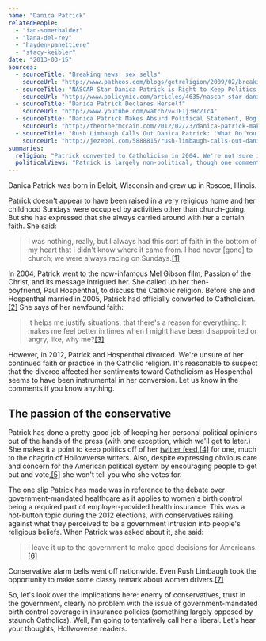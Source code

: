 ```yaml
---
name: "Danica Patrick"
relatedPeople:
  - "ian-somerhalder"
  - "lana-del-rey"
  - "hayden-panettiere"
  - "stacy-keibler"
date: "2013-03-15"
sources:
  - sourceTitle: "Breaking news: sex sells"
    sourceUrl: "http://www.patheos.com/blogs/getreligion/2009/02/breaking-news-sex-sells/"
  - sourceTitle: "NASCAR Star Danica Patrick is Right to Keep Politics Off of Twitter, and Other Celebrities Should Follow Suit"
    sourceUrl: "http://www.policymic.com/articles/4635/nascar-star-danica-patrick-is-right-to-keep-politics-off-of-twitter-and-other-celebrities-should-follow-suit"
  - sourceTitle: "Danica Patrick Declares Herself"
    sourceUrl: "http://www.youtube.com/watch?v=JE1j3HcZIc4"
  - sourceTitle: "Danica Patrick Makes Absurd Political Statement, Bog Dwellers Hardest Hit"
    sourceUrl: "http://theothermccain.com/2012/02/23/danica-patrick-makes-absurd-political-statement-bog-dwellers-hardest-hit/"
  - sourceTitle: "Rush Limbaugh Calls Out Danica Patrick: 'What Do You Expect From a Woman Driver?'"
    sourceUrl: "http://jezebel.com/5888815/rush-limbaugh-calls-out-danica-patrick-what-do-you-expect-from-a-woman-driver"
summaries:
  religion: "Patrick converted to Catholicism in 2004. We're not sure if she is still devout."
  politicalViews: "Patrick is largely non-political, though one comment she made seems to indicate a liberal worldview, or, at least it angered conservatives."
---
```


Danica Patrick was born in Beloit, Wisconsin and grew up in Roscoe, Illinois.

Patrick doesn't appear to have been raised in a very religious home and her childhood Sundays were occupied by activities other than church-going. But she has expressed that she always carried around with her a certain faith. She said:

>I was nothing, really, but I always had this sort of faith in the bottom of my heart that I didn't know where it came from. I had never [gone] to church; we were always racing on Sundays.<a class="source-citation" href="#http%3A%2F%2Fwww.patheos.com%2Fblogs%2Fgetreligion%2F2009%2F02%2Fbreaking-news-sex-sells%2F" title="Breaking news: sex sells">[1]</a>

In 2004, Patrick went to the now-infamous Mel Gibson film, Passion of the Christ, and its message intrigued her. She called up her then-boyfriend, Paul Hospenthal, to discuss the Catholic religion. Before she and Hospenthal married in 2005, Patrick had officially converted to Catholicism.<a class="source-citation" href="#http%3A%2F%2Fwww.patheos.com%2Fblogs%2Fgetreligion%2F2009%2F02%2Fbreaking-news-sex-sells%2F" title="Breaking news: sex sells">[2]</a> She says of her newfound faith:

>It helps me justify situations, that there's a reason for everything. It makes me feel better in times when I might have been disappointed or angry, like, why me?<a class="source-citation" href="#http%3A%2F%2Fwww.patheos.com%2Fblogs%2Fgetreligion%2F2009%2F02%2Fbreaking-news-sex-sells%2F" title="Breaking news: sex sells">[3]</a>

However, in 2012, Patrick and Hospenthal divorced. We're unsure of her continued faith or practice in the Catholic religion. It's reasonable to suspect that the divorce affected her sentiments toward Catholicism as Hospenthal seems to have been instrumental in her conversion. Let us know in the comments if you know anything.


## The passion of the conservative

Patrick has done a pretty good job of keeping her personal political opinions out of the hands of the press (with one exception, which we'll get to later.) She makes it a point to keep politics off of her [twitter feed](https://twitter.com/DanicaPatrick),<a class="source-citation" href="#http%3A%2F%2Fwww.policymic.com%2Farticles%2F4635%2Fnascar-star-danica-patrick-is-right-to-keep-politics-off-of-twitter-and-other-celebrities-should-follow-suit" title="NASCAR Star Danica Patrick is Right to Keep Politics Off of Twitter, and Other Celebrities Should Follow Suit">[4]</a> for one, much to the chagrin of Hollowverse writers. Also, despite expressing obvious care and concern for the American political system by encouraging people to get out and vote,<a class="source-citation" href="#http%3A%2F%2Fwww.youtube.com%2Fwatch%3Fv%3DJE1j3HcZIc4" title="Danica Patrick Declares Herself">[5]</a> she won't tell you who she votes for.

The one slip Patrick has made was in reference to the debate over government-mandated healthcare as it applies to women's birth control being a required part of employer-provided health insurance. This was a hot-button topic during the 2012 elections, with conservatives railing against what they perceived to be a government intrusion into people's religious beliefs. When Patrick was asked about it, she said:

>I leave it up to the government to make good decisions for Americans.<a class="source-citation" href="#http%3A%2F%2Ftheothermccain.com%2F2012%2F02%2F23%2Fdanica-patrick-makes-absurd-political-statement-bog-dwellers-hardest-hit%2F" title="Danica Patrick Makes Absurd Political Statement, Bog Dwellers Hardest Hit">[6]</a>

Conservative alarm bells went off nationwide. Even Rush Limbaugh took the opportunity to make some classy remark about women drivers.<a class="source-citation" href="#http%3A%2F%2Fjezebel.com%2F5888815%2Frush-limbaugh-calls-out-danica-patrick-what-do-you-expect-from-a-woman-driver" title="Rush Limbaugh Calls Out Danica Patrick: &apos;What Do You Expect From a Woman Driver?&apos;">[7]</a>

So, let's look over the implications here: enemy of conservatives, trust in the government, clearly no problem with the issue of government-mandated birth control coverage in insurance policies (something largely opposed by staunch Catholics). Well, I'm going to tentatively call her a liberal. Let's hear your thoughts, Hollwoverse readers.